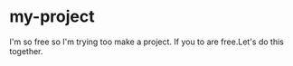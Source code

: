 # my-project
I'm so free so I'm trying too make a project.
If you to are free.Let's do this together.
